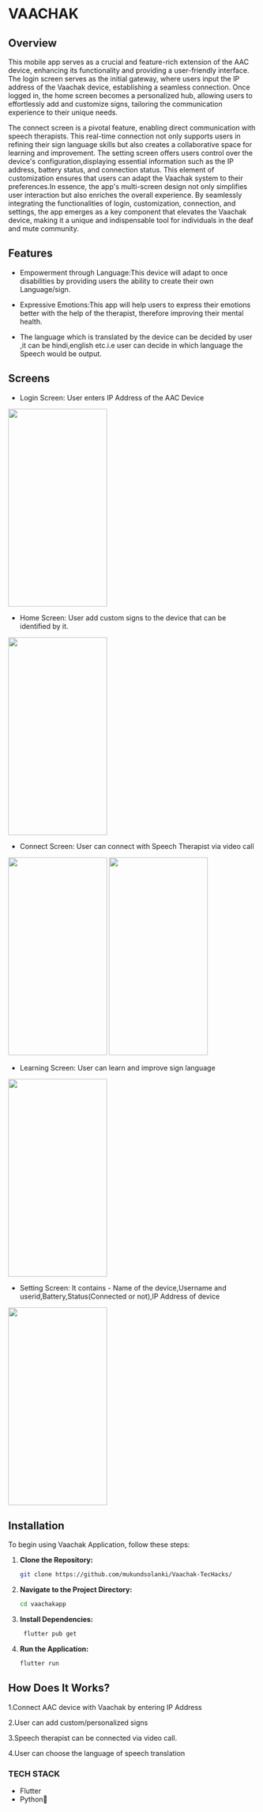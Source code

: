 # **VAACHAK**

## Overview
This mobile app serves as a crucial and feature-rich extension of the AAC device, enhancing its functionality and providing a user-friendly interface. The login screen serves as the initial gateway, where users input the IP address of the Vaachak device, establishing a seamless connection. Once logged in, the home screen becomes a personalized hub, allowing users to effortlessly add and customize signs, tailoring the communication experience to their unique needs.

The connect screen is a pivotal feature, enabling direct communication with speech therapists. This real-time connection not only supports users in refining their sign language skills but also creates a collaborative space for learning and improvement. The setting screen offers users control over the device's configuration,displaying essential information such as the IP address, battery status, and connection status. This element of customization ensures that users can adapt the Vaachak 
system to their preferences.In essence, the app's multi-screen design not only simplifies user interaction but also enriches the overall experience. By seamlessly integrating the functionalities of login, customization, connection, and settings, the app emerges as a key component that elevates the Vaachak device, making it a unique and indispensable tool for individuals in the deaf and mute community.


## Features
* Empowerment through Language:This device will adapt to once disabilities by providing users the ability to create their own Language/sign.

* Expressive Emotions:This app will help users to express their emotions better with the help of the therapist, therefore improving their mental health.

* The language which is translated by the device can be decided by user ,it can be hindi,english etc.i.e user can decide in which language the Speech would be output.


## Screens

* Login Screen: User enters  IP Address of the AAC Device 
 
 <img src="https://github.com/Gresey/Vaachak-TecHacks/assets/113979215/19bbe298-39e9-4e1c-bd15-b40f304a5057" width="200" height="400">

 * Home Screen: User add custom signs to the device that can be identified by it.
 
 <img src="https://github.com/Gresey/Vaachak-TecHacks/assets/113979215/49d08bc0-7ab8-4806-82ee-42310d80fef2" width="200" height="400"></a>
 
* Connect Screen: User can connect with Speech Therapist via video call
 
<img src="https://github.com/Gresey/Vaachak-TecHacks/assets/113979215/3416dc68-d99d-4ddf-a647-98d008ae9de7" width="200" height="400">
<img src="https://github.com/Gresey/Vaachak-TecHacks/assets/113979215/991a7a7c-97e4-497d-8038-96b10624371e" width="200" height="400">


* Learning Screen: User can learn and improve sign language
 
 <img src="https://github.com/Gresey/Vaachak-TecHacks/assets/113979215/3ac74584-5301-4b01-96df-78bb0484df37" width="200" height="400">
 
 
 * Setting Screen: It contains - Name of the device,Username and userid,Battery,Status(Connected or not),IP Address of device
 
 <img src="https://github.com/Gresey/Vaachak-TecHacks/assets/113979215/718bd483-a8c6-4e07-85ea-8ae479eaf025" width="200" height="400">

## Installation
To begin using Vaachak Application, follow these steps:

1. **Clone the Repository:**
   ```bash
   git clone https://github.com/mukundsolanki/Vaachak-TecHacks/
   ```

2. **Navigate to the Project Directory:**
   ```bash
   cd vaachakapp
   ```

3. **Install Dependencies:**
   ```bash
    flutter pub get
   ```

4. **Run the Application:**
    ```bash
    flutter run
     ```

## How Does It Works?

1.Connect AAC device with Vaachak by entering IP Address

2.User can add custom/personalized signs 

3.Speech therapist can be connected via video call.

4.User can choose the language of speech translation

 ### TECH STACK 
- Flutter
- Python🚀
